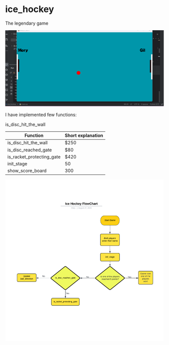# ice_hockey

The legendary game

<p align="center">
  <img src="images\ice_hockey.gif" width="700">
</p>

I have implemented few functions:

is_disc_hit_the_wall

| Function                  | Short explanation |
|---------------------------|-------------------|
| is_disc_hit_the_wall      | $250              |
| is_disc_reached_gate      | $80               |
| is_racket_protecting_gate | $420              |
| init_stage                | 50                |
| show_score_board          | 300               |


<p align="center">
  <img src="images\Flowchart.png" width="700">
</p>
